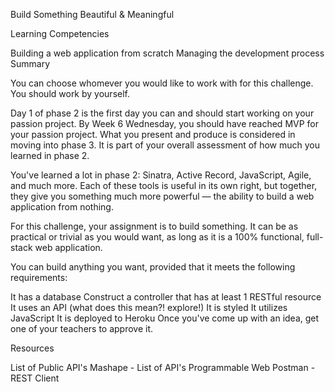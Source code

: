 Build Something Beautiful & Meaningful

Learning Competencies

Building a web application from scratch
Managing the development process
Summary

You can choose whomever you would like to work with for this challenge. You should work by yourself.

Day 1 of phase 2 is the first day you can and should start working on your passion project. By Week 6 Wednesday, you should have reached MVP for your passion project. What you present and produce is considered in moving into phase 3. It is part of your overall assessment of how much you learned in phase 2.

You've learned a lot in phase 2: Sinatra, Active Record, JavaScript, Agile, and much more. Each of these tools is useful in its own right, but together, they give you something much more powerful — the ability to build a web application from nothing.

For this challenge, your assignment is to build something. It can be as practical or trivial as you would want, as long as it is a 100% functional, full-stack web application.

You can build anything you want, provided that it meets the following requirements:

It has a database
Construct a controller that has at least 1 RESTful resource
It uses an API (what does this mean?! explore!)
It is styled
It utilizes JavaScript
It is deployed to Heroku
Once you've come up with an idea, get one of your teachers to approve it.

Resources

List of Public API's
Mashape - List of API's
Programmable Web
Postman - REST Client
